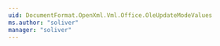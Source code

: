 ```yaml
---
uid: DocumentFormat.OpenXml.Vml.Office.OleUpdateModeValues
ms.author: "soliver"
manager: "soliver"
---
```

